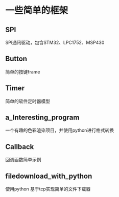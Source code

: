 # 一些简单的框架
## SPI
SPI通讯驱动，包含STM32、LPC1752、MSP430
## Button
简单的按键frame
## Timer
简单的软件定时器模型
## a_Interesting_program
一个有趣的色彩渲染项目，并使用python进行格式转换
##  Callback
回调函数简单示例
## filedownload_with_python
使用python 基于tcp实现简单的文件下载器
